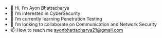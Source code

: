 - 👋 Hi, I’m Ayon Bhattacharya
- 👀 I’m interested in CyberSecurity
- 🌱 I’m currently learning Penetration Testing
- 💞️ I’m looking to collaborate on Communication and Network Security
- 📫 How to reach me ayonbhattacharya21@gmail.com
